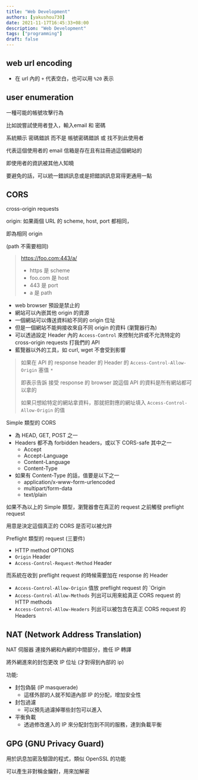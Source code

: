 ```yaml
---
title: "Web Development"
authors: [yakushou730]
date: 2021-11-17T16:45:33+08:00
description: "Web Development"
tags: ["programming"]
draft: false
---
```


## web url encoding
- 在 url 內的 `+` 代表空白，也可以用 `%20` 表示

## user enumeration

一種可能的帳號攻擊行為

比如說嘗試使用者登入，輸入email 和 密碼

系統顯示 密碼錯誤 而不是 帳號密碼錯誤 或 找不到此使用者

代表這個使用者的 email 信箱是存在且有註冊過這個網站的

即使用者的資訊被其他人知曉

要避免的話，可以統一錯誤訊息或是把錯誤訊息寫得更通用一點

## CORS

cross-origin requests

origin: 如果兩個 URL 的 scheme, host, port 都相同，

即為相同 origin

(path 不需要相同)

> https://foo.com:443/a/
> - https 是 scheme
> - foo.com 是 host
> - 443 是 port
> - a 是 path

- web browser 預設是禁止的
- 網站可以內嵌其他 origin 的資源
- 一個網站可以傳送資料給不同的 origin 位址
- 但是一個網站不能夠接收來自不同 origin 的資料 (瀏覽器行為)
- 可以透過設定 Header 內的 `Access-Control` 來控制允許或不允洗特定的 cross-origin requests 打我們的 API
- 藍覽器以外的工具，如 curl, wget 不會受到影響

> 如果在 API 的 response header 的 Header 的 `Access-Control-Allow-Origin` 塞值 `*`
> 
> 即表示告訴 接受 response 的 browser 說這個 API 的資料是所有網站都可以拿的 
> 
> 如果只想給特定的網站拿資料，那就把對應的網址填入 `Access-Control-Allow-Origin` 的值 

Simple 類型的 CORS
- 為 HEAD, GET, POST 之一
- Headers 都不為 forbidden headers，或以下 CORS-safe 其中之一
  - Accept
  - Accept-Language
  - Content-Language
  - Content-Type
- 如果有 Content-Type 的話，值要是以下之一
  - application/x-www-form-urlencoded
  - multipart/form-data
  - text/plain

如果不為以上的 Simple 類型，瀏覽器會在真正的 request 之前觸發 preflight request

用意是決定這個真正的 CORS 是否可以被允許

Preflight 類型的 request (三要件)
- HTTP method OPTIONS
- `Origin` Header
- `Access-Control-Request-Method` Header

而系統在收到 preflight request 的時候需要加在 response 的 Header
- `Access-Control-Allow-Origin` 值放 preflight request 的 `Origin
- `Access-Control-Allow-Methods` 列出可以用來給真正 CORS request 的 HTTP methods
- `Access-Control-Allow-Headers` 列出可以被包含在真正 CORS request 的 Headers

## NAT (Network Address Translation)
NAT 伺服器 連接外網和內網的中間部分，擔任 IP 轉譯

將外網進來的封包更改 IP 位址 (才對得到內部的 ip)

功能:
- 封包偽裝 (IP masquerade)
  - 這樣外部的人就不知道內部 IP 的分配，增加安全性
- 封包過濾
  - 可以預先過濾掉哪些封包可以進入
- 平衡負載
  - 透過修改進入的 IP 來分配封包到不同的服務，達到負載平衡

## GPG (GNU Privacy Guard)
用於訊息加密及驗證的程式，類似 OpenSSL 的功能

可以產生非對稱金鑰對，用來加解密
